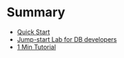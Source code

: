 # Summary

* [Quick Start](README.md)
* [Jump-start Lab for DB developers](quick-start.md)
* [1 Min Tutorial ](chapter1.md)

